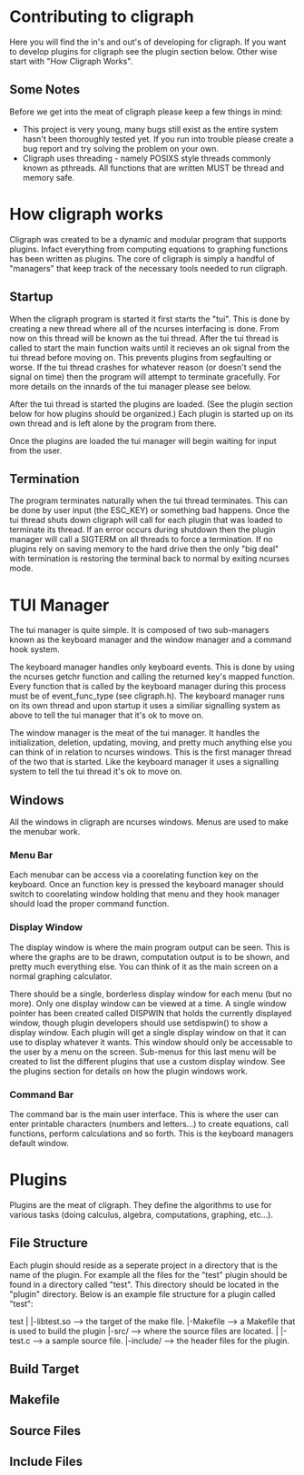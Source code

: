 Contributing to cligraph
========================

Here you will find the in's and out's of developing for cligraph. If you want to
develop plugins for cligraph see the plugin section below. Other wise start with
"How Cligraph Works". 

Some Notes
----------
Before we get into the meat of cligraph please keep a few things in mind: 

* This project is very young, many bugs still exist as the entire system hasn't
  been thoroughly tested yet. If you run into trouble please create a bug report
	and try solving the problem on your own.
* Cligraph uses threading - namely POSIXS style threads commonly known as
  pthreads. All functions that are written MUST be thread and memory safe. 


How cligraph works
==================
Cligraph was created to be a dynamic and modular program that supports plugins.
Infact everything from computing equations to graphing functions has been
written as plugins. The core of cligraph is simply a handful of "managers" that
keep track of the necessary tools needed to run cligraph.

Startup
-------
When the cligraph program is started it first starts the "tui". This is done by
creating a new thread where all of the ncurses interfacing is done. From now on
this thread will be known as the tui thread. After the tui thread is called to
start the main function waits until it recieves an ok signal from the tui thread
before moving on. This prevents plugins from segfaulting or worse. If the tui
thread crashes for whatever reason (or doesn't send the signal on time) then the
program will attempt to terminate gracefully. For more details on the innards of
the tui manager please see below.

After the tui thread is started the plugins are loaded. (See the plugin section
below for how plugins should be organized.) Each plugin is started up on its own
thread and is left alone by the program from there. 

Once the plugins are loaded the tui manager will begin waiting for input from
the user.

Termination
-----------
The program terminates naturally when the tui thread terminates. This can be
done by user input (the ESC_KEY) or something bad happens. Once the tui thread
shuts down cligraph will call for each plugin that was loaded to terminate its
thread. If an error occurs during shutdown then the plugin manager will call a
SIGTERM on all threads to force a termination. If no plugins rely on saving
memory to the hard drive then the only "big deal" with termination is restoring
the terminal back to normal by exiting ncurses mode. 

TUI Manager
===========
The tui manager is quite simple. It is composed of two sub-managers known as the
keyboard manager and the window manager and a command hook system.

The keyboard manager handles only keyboard events. This is done by using the
ncurses getchr function and calling the returned key's mapped function. Every
function that is called by the keyboard manager during this process must be of
event_func_type (see cligraph.h). The keyboard manager runs on its own thread
and upon startup it uses a similiar signalling system as above to tell the tui
manager that it's ok to move on.

The window manager is the meat of the tui manager. It handles the
initialization, deletion, updating, moving, and pretty much anything else you
can think of in relation to ncurses windows. This is the first manager thread of
the two that is started. Like the keyboard manager it uses a signalling system
to tell the tui thread it's ok to move on. 

Windows
-------
All the windows in cligraph are ncurses windows. Menus are used to make the
menubar work. 

### Menu Bar

Each menubar can be access via a coorelating function key on the
keyboard. Once an function key is pressed the keyboard manager should switch to
coorelating window holding that menu and they hook manager should load the
proper command function. 

### Display Window 
The display window is where the main program output can be seen. This is where
the graphs are to be drawn, computation output is to be shown, and pretty much
everything else. You can think of it as the main screen on a normal graphing
calculator. 

There should be a single, borderless display window for each menu (but no more). Only one
display window can be viewed at a time. A single window pointer has been created
called DISPWIN that holds the currently displayed window, though plugin
developers should use setdispwin() to show a display window. Each plugin will
get a single display window on that it can use to display whatever it wants. This window
should only be accessable to the user by a menu on the screen. Sub-menus for
this last menu will be created to list the different plugins that use a custom
display window. See the plugins section for details on how the plugin windows
work.

### Command Bar
The command bar is the main user interface. This is where the user can enter
printable characters (numbers and letters...) to create equations, call
functions, perform calculations and so forth. This is the keyboard managers
default window. 

Plugins
=======
Plugins are the meat of cligraph. They define the algorithms to use for various
tasks (doing calculus, algebra, computations, graphing, etc...). 

File Structure
--------------
Each plugin should reside as a seperate project in a directory that is the name
of the plugin. For example all the files for the "test" plugin should be found
in a directory called "test". This directory should be located in the "plugin"
directory. Below is an example file structure for a plugin called "test":

test
|
|-libtest.so --> the target of the make file.
|-Makefile --> a Makefile that is used to build the plugin
|-src/ --> where the source files are located.
  |
  |-test.c --> a sample source file.
|-include/ --> the header files for the plugin.

Build Target
------------

Makefile
--------

Source Files
------------

Include Files
-------------
